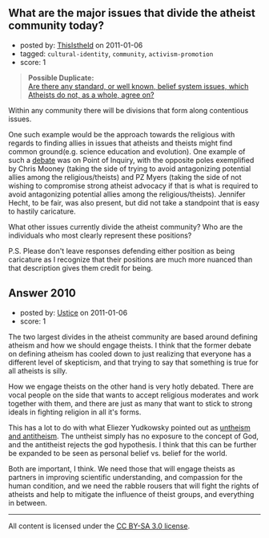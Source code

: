 ## What are the major issues that divide the atheist community today?

- posted by: [ThisIstheId](https://stackexchange.com/users/-1/404-thisistheid) on 2011-01-06
- tagged: `cultural-identity`, `community`, `activism-promotion`
- score: 1

> **Possible Duplicate:**  
> [Are there any standard, or well known, belief system issues, which Atheists do not, as a whole, agree on?](http://atheism.stackexchange.com/questions/509/are-there-any-standard-or-well-known-belief-system-issues-which-atheists-do-no)  

<!-- End of automatically inserted text -->

Within any community there will be divisions that form along contentious issues.

One such example would be the approach towards the religious with regards to finding allies in issues that atheists and theists might find common ground(e.g. science education and evolution). One example of such a [debate][1] was on Point of Inquiry, with the opposite poles exemplified by Chris Mooney (taking the side of trying to avoid antagonizing potential allies among the religious/theists) and PZ Myers (taking the side of not wishing to compromise strong atheist advocacy if that is what is required to avoid antagonizing potential allies among the religious/theists). Jennifer Hecht, to be fair, was also present, but did not take a standpoint that is easy to hastily caricature.

What other issues currently divide the atheist community? Who are the individuals who most clearly represent these positions?
 
P.S. Please don't leave responses defending either position as being caricature as I recognize that their positions are much more nuanced than that description gives them credit for being.


  [1]: http://www.pointofinquiry.org/pz_myers_jennifer_michael_hecht_chris_mooney_new_atheism_or_accommodation/


## Answer 2010

- posted by: [Ustice](https://stackexchange.com/users/-1/541-ustice) on 2011-01-06
- score: 1

<p>The two largest divides in the atheist community are based around defining atheism and how we should engage theists. I think that the former debate on defining atheism has cooled down to just realizing that everyone has a different level of skepticism, and that trying to say that something is true for all atheists is silly. </p>

<p>How we engage theists on the other hand is very hotly debated. There are vocal people on the side that wants to accept religious moderates and work together with them, and there are just as many that want to stick to strong ideals in fighting religion in all it's forms. </p>

<p>This has a lot to do with what Eliezer Yudkowsky pointed out as <a href="http://lesswrong.com/lw/11m/atheism_untheism_antitheism/" rel="nofollow">untheism and antitheism</a>. The untheist simply has no exposure to the concept of God, and the antitheist rejects the god hypothesis. I think that this can be further be expanded to be seen as personal belief vs. belief for the world.</p>

<p>Both are important, I think. We need those that will engage theists as partners in improving scientific understanding, and compassion for the human condition, and we need the rabble rousers that will fight the rights of atheists and help to mitigate the influence of theist groups, and everything in between.</p>




---

All content is licensed under the [CC BY-SA 3.0 license](https://creativecommons.org/licenses/by-sa/3.0/).
